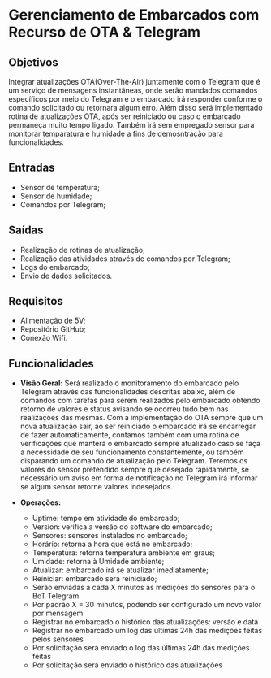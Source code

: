 # Gerenciamento de Embarcados com Recurso de OTA & Telegram
## Objetivos
Integrar atualizações OTA(Over-The-Air) juntamente com o Telegram que é um serviço de mensagens instantâneas, onde serão mandados comandos específicos por meio do Telegram e o embarcado irá responder conforme o comando solicitado ou retornara algum erro. Além disso será implementado rotina de atualizações OTA, após ser reiniciado ou caso o embarcado permaneça muito tempo ligado. Também irá sem empregado sensor para monitorar temparatura e humidade a fins de demosntração para funcionalidades.

## Entradas
  * Sensor de temperatura;
  * Sensor de humidade;
  * Comandos por Telegram;

## Saídas
  * Realização de rotinas de atualização;
  * Realização das atividades através de comandos por Telegram;
  * Logs do embarcado;
  * Envio de dados solicitados.
  
## Requisitos
  * Alimentação de 5V;
  * Repositório GitHub;
  * Conexão Wifi.

## Funcionalidades
* **Visão Geral:** Será realizado o monitoramento do embarcado pelo Telegram através das funcionalidades descritas abaixo, além de comandos com tarefas para serem realizados pelo embarcado obtendo retorno de valores e status avisando se ocorreu tudo bem nas realizações das mesmas. Com a implementação do OTA sempre que um nova atualização sair, ao ser reiniciado o embarcado irá se encarregar de fazer automaticamente, contamos também com uma rotina de verificações que manterá o embarcado sempre atualizado caso se faça a necessidade de seu funcionamento constantemente, ou também disparando um comando de atualização pelo Telegram. Teremos os valores do sensor pretendido sempre que desejado rapidamente, se necessário um aviso em forma de notificação no Telegram irá informar se algum sensor retorne valores indesejados. 

* **Operações:**
  * Uptime: tempo em atividade do embarcado;
  * Version: verifica a versão do software do embarcado;
  * Sensores: sensores instalados no embarcado;
  * Horário: retorna a hora que está no embarcado;
  * Temperatura: retorna temperatura ambiente em graus;
  * Umidade: retorna à Umidade ambiente;
  * Atualizar: embarcado irá se atualizar imediatamente;
  * Reiniciar: embarcado será reiniciado;
  * Serão enviadas a cada X minutos as medições do sensores para o BoT Telegram
  * Por padrão X = 30 minutos, podendo ser configurado um novo valor por mensagem
  * Registrar no embarcado o histórico das atualizações: versão e data
  * Registrar no embarcado um log das últimas 24h das medições feitas pelos sensores
  * Por solicitação será enviado o log das últimas 24h das medições feitas
  * Por solicitação será enviado o histórico das atualizações
 

